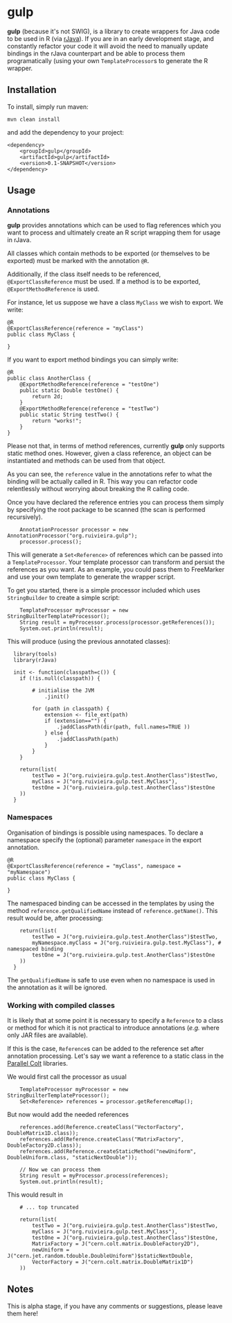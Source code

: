# gulp

**gulp** (because it's not SWIG), is a library to create wrappers for Java code to be used in R (via [rJava](http://cran.r-project.org/web/packages/rJava/index.html)).
If you are in an early development stage, and constantly refactor your code it will avoid the need to manually update bindings in the rJava counterpart and be able to process them programatically (using your own `TemplateProcessor`s to generate the R wrapper.

## Installation


To install, simply run maven:

    mvn clean install
    
and add the dependency to your project:

    <dependency>
        <groupId>gulp</groupId>
        <artifactId>gulp</artifactId>
        <version>0.1-SNAPSHOT</version>
    </dependency>

## Usage

### Annotations

**gulp** provides annotations which can be used to flag references which you want to process and ultimately create an R
script wrapping them for usage in rJava.

All classes which contain methods to be exported (or themselves to be exported) must be marked with the annotation `@R`.

Additionally, if the class itself needs to be referenced, `@ExportClassReference` must be used.
If a method is to be exported, `@ExportMethodReference` is used.

For instance, let us suppose we have a class `MyClass` we wish to export. We write:

    @R
    @ExportClassReference(reference = "myClass")
    public class MyClass {
    
    }

If you want to export method bindings you can simply write:

    @R
    public class AnotherClass {
        @ExportMethodReference(reference = "testOne")
        public static Double testOne() {
            return 2d;
        }
        @ExportMethodReference(reference = "testTwo")
        public static String testTwo() {
            return "works!";
        }
    }

Please not that, in terms of method references, currently **gulp** only supports static method ones.
However, given a class reference, an object can be instantiated and methods can be used from that object.
    
As you can see, the `reference` value in the annotations refer to what the binding will be actually called in R.
This way you can refactor code relentlessly without worrying about breaking the R calling code.

Once you have declared the reference entries you can process them simply by specifying the root package to be scanned
(the scan is performed recursively).

        AnnotationProcessor processor = new AnnotationProcessor("org.ruivieira.gulp");
        processor.process();
        
This will generate a `Set<Reference>` of references which can be passed into a `TemplateProcessor`.
Your template processor can transform and persist the references as you want.
As an example, you could pass them to FreeMarker and use your own template to generate the wrapper script.

To get you started, there is a simple processor included which uses `StringBuilder` to create a simple script:

        TemplateProcessor myProcessor = new StringBuilterTemplateProcessor();
        String result = myProcessor.process(processor.getReferences());
        System.out.println(result);

This will produce (using the previous annotated classes):

      library(tools)
      library(rJava)
      
      init <- function(classpath=c()) {
      	if (!is.null(classpath)) {
      
      		# initialise the JVM
      			.jinit()
      
      		for (path in classpath) {
      			extension <- file_ext(path)
      			if (extension=="") {
      				.jaddClassPath(dir(path, full.names=TRUE ))
      			} else {
      				.jaddClassPath(path)
      			}
      		}
      	}
      
      	return(list(
      	    testTwo = J("org.ruivieira.gulp.test.AnotherClass")$testTwo,
      	    myClass = J("org.ruivieira.gulp.test.MyClass"),
      	    testOne = J("org.ruivieira.gulp.test.AnotherClass")$testOne
      	))
      }

### Namespaces

Organisation of bindings is possible using namespaces. To declare a namespace specify the (optional) parameter `namespace`
in the export annotation.

    @R
    @ExportClassReference(reference = "myClass", namespace = "myNamespace")
    public class MyClass {

    }

The namespaced binding can be accessed in the templates by using the method `reference.getQualifiedName` instead of
`reference.getName()`. This result would be, after processing:

      	return(list(
      	    testTwo = J("org.ruivieira.gulp.test.AnotherClass")$testTwo,
      	    myNamespace.myClass = J("org.ruivieira.gulp.test.MyClass"), # namespaced binding
      	    testOne = J("org.ruivieira.gulp.test.AnotherClass")$testOne
      	))
      }

The `getQualifiedName` is safe to use even when no namespace is used in the annotation as it will be ignored.

### Working with compiled classes

It is likely that at some point it is necessary to specify a `Reference` to a class or method for which it is not
practical to introduce annotations (*e.g.* where only JAR files are available).

If this is the case, `Reference`s can be added to the reference set after annotation processing.
Let's say we want a reference to a static class in the [Parallel Colt](http://sourceforge.net/projects/parallelcolt/) libraries.

We would first call the processor as usual

        TemplateProcessor myProcessor = new StringBuilterTemplateProcessor();
        Set<Reference> references = processor.getReferenceMap();

But now would add the needed references

        references.add(Reference.createClass("VectorFactory", DoubleMatrix1D.class));
        references.add(Reference.createClass("MatrixFactory", DoubleFactory2D.class));
        references.add(Reference.createStaticMethod("newUniform", DoubleUniform.class, "staticNextDouble"));

        // Now we can process them
        String result = myProcessor.process(references);
        System.out.println(result);

This would result in

        # ... top truncated

      	return(list(
      	    testTwo = J("org.ruivieira.gulp.test.AnotherClass")$testTwo,
      	    myClass = J("org.ruivieira.gulp.test.MyClass"),
      	    testOne = J("org.ruivieira.gulp.test.AnotherClass")$testOne,
      	    MatrixFactory = J("cern.colt.matrix.DoubleFactory2D"),
            newUniform = J("cern.jet.random.tdouble.DoubleUniform")$staticNextDouble,
            VectorFactory = J("cern.colt.matrix.DoubleMatrix1D")
      	))

## Notes


This is alpha stage, if you have any comments or suggestions, please leave them here!
